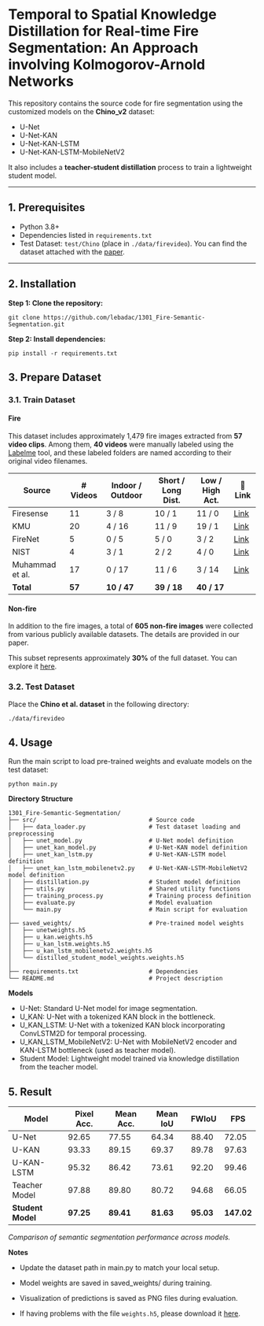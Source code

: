 # Temporal to Spatial Knowledge Distillation for Real-time Fire Segmentation: An Approach involving Kolmogorov-Arnold Networks

This repository contains the source code for fire segmentation using the customized models on the **Chino_v2** dataset:
- U-Net
- U-Net-KAN
- U-Net-KAN-LSTM
- U-Net-KAN-LSTM-MobileNetV2

It also includes a **teacher-student distillation** process to train a lightweight student model.

---

## 1. Prerequisites

- Python 3.8+
- Dependencies listed in `requirements.txt`
- Test Dataset: `test/Chino` (place in `./data/firevideo`). You can find the dataset attached with the [paper](https://arxiv.org/pdf/1506.03495).

---

## 2. Installation

**Step 1: Clone the repository:**
```
git clone https://github.com/lebadac/1301_Fire-Semantic-Segmentation.git
   ```
**Step 2: Install dependencies:**
```
pip install -r requirements.txt
```

## 3. Prepare Dataset

### 3.1. Train Dataset

#### Fire

This dataset includes approximately 1,479 fire images extracted from **57 video clips**. Among them, **40 videos** were manually labeled using the [Labelme](https://github.com/wkentaro/labelme) tool, and these labeled folders are named according to their original video filenames.

| **Source**            | **# Videos** | **Indoor / Outdoor** | **Short / Long Dist.** | **Low / High Act.** | 🔗 **Link** |
|-----------------------|--------------|-----------------------|-------------------------|----------------------|-------------|
| Firesense             | 11           | 3 / 8                 | 10 / 1                  | 11 / 0               | [Link](https://zenodo.org/records/836749) |
| KMU                   | 20           | 4 / 16                | 11 / 9                  | 19 / 1               | [Link](https://cvpr.kmu.ac.kr/) |
| FireNet               | 5            | 0 / 5                 | 5 / 0                   | 3 / 2                | [Link](https://github.com/arpit-jadon/FireNet-LightWeight-Network-for-Fire-Detection?tab=readme-ov-file) |
| NIST                  | 4            | 3 / 1                 | 2 / 2                   | 4 / 0                | [Link](https://www.nist.gov/programs-projects/national-fire-research-laboratory-advanced-metrology/360-degree-video-fire) |
| Muhammad et al.       | 17           | 0 / 17                | 11 / 6                  | 3 / 14               | [Link](https://github.com/hayatkhan8660-maker/Fire_Seg_Dataset) |
| **Total**             | **57**       | **10 / 47**           | **39 / 18**             | **40 / 17**          |             |

#### Non-fire

In addition to the fire images, a total of **605 non-fire images** were collected from various publicly available datasets. The details are provided in our paper.

This subset represents approximately **30%** of the full dataset. You can explore it [here](https://drive.google.com/drive/folders/1zuY82Zy_Lnuw0zZhwmRVDS6atlWGXd-3?usp=sharing).

### 3.2. Test Dataset

Place the **Chino et al. dataset** in the following directory:
```
./data/firevideo
```

## 4. Usage
Run the main script to load pre-trained weights and evaluate models on the test dataset:
```
python main.py
```
**Directory Structure**
```
1301_Fire-Semantic-Segmentation/
├── src/                                # Source code
│   ├── data_loader.py                  # Test dataset loading and preprocessing
│   ├── unet_model.py                   # U-Net model definition
│   ├── unet_kan_model.py               # U-Net-KAN model definition
│   ├── unet_kan_lstm.py                # U-Net-KAN-LSTM model definition
│   ├── unet_kan_lstm_mobilenetv2.py    # U-Net-KAN-LSTM-MobileNetV2 model definition
│   ├── distillation.py                 # Student model definition
│   ├── utils.py                        # Shared utility functions
│   ├── training_process.py             # Training process definition
│   ├── evaluate.py                     # Model evaluation
│   └── main.py                         # Main script for evaluation
│
├── saved_weights/                      # Pre-trained model weights
│   ├── unetweights.h5
│   ├── u_kan.weights.h5
│   ├── u_kan_lstm.weights.h5
│   ├── u_kan_lstm_mobilenetv2.weights.h5
│   └── distilled_student_model_weights.weights.h5
│
├── requirements.txt                    # Dependencies
└── README.md                           # Project description

```

**Models**

- U-Net: Standard U-Net model for image segmentation.
- U_KAN: U-Net with a tokenized KAN block in the bottleneck.
- U_KAN_LSTM: U-Net with a tokenized KAN block incorporating ConvLSTM2D for temporal processing.
- U_KAN_LSTM_MobileNetV2: U-Net with MobileNetV2 encoder and KAN-LSTM bottleneck (used as teacher model).
- Student Model: Lightweight model trained via knowledge distillation from the teacher model.

## 5. Result

| **Model**          | **Pixel Acc.** | **Mean Acc.** | **Mean IoU** | **FWIoU** | **FPS**  |
|--------------------|----------------|---------------|--------------|-----------|----------|
| U-Net              | 92.65          | 77.55         | 64.34        | 88.40     | 72.05    |
| U-KAN              | 93.33          | 89.15         | 69.37        | 89.78     | 97.63    |
| U-KAN-LSTM         | 95.32          | 86.42         | 73.61        | 92.20     | 99.46    |
| Teacher Model      | 97.88          | 89.80         | 80.72        | 94.68     | 66.05    |
| **Student Model**  | **97.25**      | **89.41**     | **81.63**    | **95.03** | **147.02**|

*Comparison of semantic segmentation performance across models.*

**Notes**
- Update the dataset path in main.py to match your local setup.

- Model weights are saved in saved_weights/ during training.

- Visualization of predictions is saved as PNG files during evaluation.

- If having problems with the file `weights.h5`, please download it [here](https://drive.google.com/drive/folders/1uFZ_qdeCEUr0p-H1r1GJcNQhVtoq-Knm?usp=sharing).



